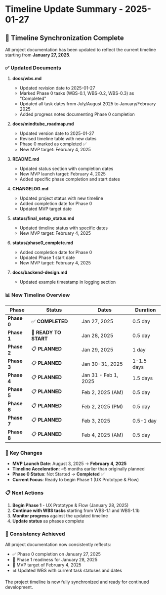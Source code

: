 # Timeline Update Summary - 2025-01-27

## 📅 **Timeline Synchronization Complete**

All project documentation has been updated to reflect the current timeline starting from **January 27, 2025**.

### ✅ **Updated Documents**

1. **docs/wbs.md**
   - Updated revision date to 2025-01-27
   - Marked Phase 0 tasks (WBS-0.1, WBS-0.2, WBS-0.3) as "Completed"
   - Updated all task dates from July/August 2025 to January/February 2025
   - Added progress notes documenting Phase 0 completion

2. **docs/mindtube_roadmap.md**
   - Updated version date to 2025-01-27
   - Revised timeline table with new dates
   - Phase 0 marked as completed ✅
   - New MVP target: February 4, 2025

3. **README.md**
   - Updated status section with completion dates
   - New MVP launch target: February 4, 2025
   - Added specific phase completion and start dates

4. **CHANGELOG.md**
   - Updated project status with new timeline
   - Added completion date for Phase 0
   - Updated MVP target date

5. **status/final_setup_status.md**
   - Updated timeline status with specific dates
   - New MVP target: February 4, 2025

6. **status/phase0_complete.md**
   - Added completion date for Phase 0
   - Updated Phase 1 start date
   - New MVP target: February 4, 2025

7. **docs/backend-design.md**
   - Updated example timestamp in logging section

### 📊 **New Timeline Overview**

| Phase | Status | Dates | Duration |
|-------|--------|-------|----------|
| **Phase 0** | ✅ **COMPLETED** | Jan 27, 2025 | 0.5 day |
| **Phase 1** | 🚧 **READY TO START** | Jan 28, 2025 | 0.5 day |
| **Phase 2** | 📋 **PLANNED** | Jan 29, 2025 | 1 day |
| **Phase 3** | 📋 **PLANNED** | Jan 30-31, 2025 | 1-1.5 days |
| **Phase 4** | 📋 **PLANNED** | Jan 31 - Feb 1, 2025 | 1.5 days |
| **Phase 5** | 📋 **PLANNED** | Feb 2, 2025 (AM) | 0.5 day |
| **Phase 6** | 📋 **PLANNED** | Feb 2, 2025 (PM) | 0.5 day |
| **Phase 7** | 📋 **PLANNED** | Feb 3, 2025 | 0.5-1 day |
| **Phase 8** | 📋 **PLANNED** | Feb 4, 2025 (AM) | 0.5 day |

### 🎯 **Key Changes**

- **MVP Launch Date**: August 3, 2025 → **February 4, 2025**
- **Timeline Acceleration**: ~5 months earlier than originally planned
- **Phase 0 Status**: Not Started → **Completed** ✅
- **Current Focus**: Ready to begin Phase 1 (UX Prototype & Flow)

### 📋 **Next Actions**

1. **Begin Phase 1** - UX Prototype & Flow (January 28, 2025)
2. **Continue with WBS tasks** starting from WBS-1.1 and WBS-1.1b
3. **Monitor progress** against the updated timeline
4. **Update status** as phases complete

### 🔄 **Consistency Achieved**

All project documentation now consistently reflects:
- ✅ Phase 0 completion on January 27, 2025
- 🚧 Phase 1 readiness for January 28, 2025
- 🎯 MVP target of February 4, 2025
- 📊 Updated WBS with current task statuses and dates

The project timeline is now fully synchronized and ready for continued development.